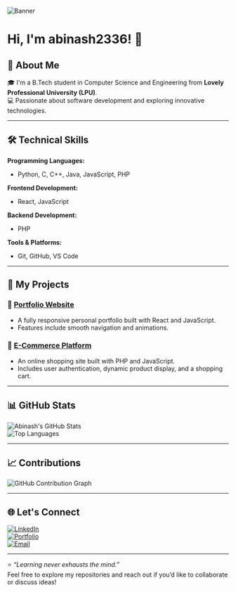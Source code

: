 ![Banner](https://your-image-link.png)
# Hi, I'm abinash2336! 👋

## 🚀 About Me  
🎓 I'm a B.Tech student in Computer Science and Engineering from **Lovely Professional University (LPU)**.  
💻 Passionate about software development and exploring innovative technologies.

---

## 🛠️ Technical Skills  

**Programming Languages:**  
- Python, C, C++, Java, JavaScript, PHP  

**Frontend Development:**  
- React, JavaScript  

**Backend Development:**  
- PHP  

**Tools & Platforms:**  
- Git, GitHub, VS Code  

---

## 🌟 My Projects  

### 🔗 [Portfolio Website](#)  
- A fully responsive personal portfolio built with React and JavaScript.  
- Features include smooth navigation and animations.

### 🔗 [E-Commerce Platform](#)  
- An online shopping site built with PHP and JavaScript.  
- Includes user authentication, dynamic product display, and a shopping cart.

---

## 📊 GitHub Stats  

![Abinash's GitHub Stats](https://github-readme-stats.vercel.app/api?username=abinash-kumar&show_icons=true&theme=radical)  
![Top Languages](https://github-readme-stats.vercel.app/api/top-langs/?username=abinash-kumar&layout=compact&theme=radical)  

---

## 📈 Contributions  

![GitHub Contribution Graph](https://github-readme-activity-graph.vercel.app/graph?username=abinash-kumar&theme=react-dark)

---

## 🌐 Let's Connect  

[![LinkedIn](https://img.shields.io/badge/-LinkedIn-blue?style=for-the-badge&logo=linkedin)](https://www.linkedin.com/in/abinash-kumar/)  
[![Portfolio](https://img.shields.io/badge/-Portfolio-black?style=for-the-badge&logo=firefox)](https://abinash-portfolio.com/)  
[![Email](https://img.shields.io/badge/-Email-red?style=for-the-badge&logo=gmail)](mailto:abinashkumarsharma21@gmail.com)

---

⭐️ _“Learning never exhausts the mind.”_  
Feel free to explore my repositories and reach out if you’d like to collaborate or discuss ideas!
